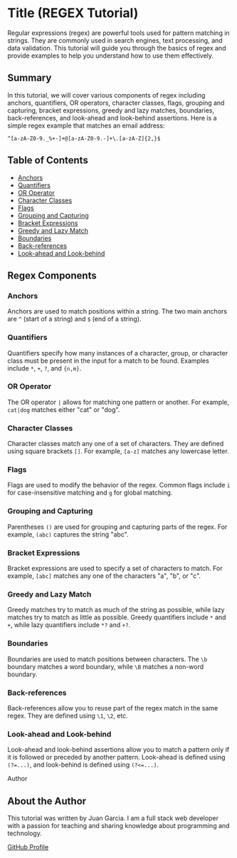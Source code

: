 # Title (REGEX Tutorial)
Regular expressions (regex) are powerful tools used for pattern matching in strings. They are commonly used in search engines, text processing, and data validation. This tutorial will guide you through the basics of regex and provide examples to help you understand how to use them effectively.

## Summary

In this tutorial, we will cover various components of regex including anchors, quantifiers, OR operators, character classes, flags, grouping and capturing, bracket expressions, greedy and lazy matches, boundaries, back-references, and look-ahead and look-behind assertions. Here is a simple regex example that matches an email address:

```regex
^[a-zA-Z0-9._%+-]+@[a-zA-Z0-9.-]+\.[a-zA-Z]{2,}$
```

## Table of Contents

- [Anchors](#anchors)
- [Quantifiers](#quantifiers)
- [OR Operator](#or-operator)
- [Character Classes](#character-classes)
- [Flags](#flags)
- [Grouping and Capturing](#grouping-and-capturing)
- [Bracket Expressions](#bracket-expressions)
- [Greedy and Lazy Match](#greedy-and-lazy-match)
- [Boundaries](#boundaries)
- [Back-references](#back-references)
- [Look-ahead and Look-behind](#look-ahead-and-look-behind)

## Regex Components

### Anchors
Anchors are used to match positions within a string. The two main anchors are `^` (start of a string) and `$` (end of a string).

### Quantifiers
Quantifiers specify how many instances of a character, group, or character class must be present in the input for a match to be found. Examples include `*`, `+`, `?`, and `{n,m}`.

### OR Operator
The OR operator `|` allows for matching one pattern or another. For example, `cat|dog` matches either "cat" or "dog".

### Character Classes
Character classes match any one of a set of characters. They are defined using square brackets `[]`. For example, `[a-z]` matches any lowercase letter.

### Flags
Flags are used to modify the behavior of the regex. Common flags include `i` for case-insensitive matching and `g` for global matching.

### Grouping and Capturing
Parentheses `()` are used for grouping and capturing parts of the regex. For example, `(abc)` captures the string "abc".

### Bracket Expressions
Bracket expressions are used to specify a set of characters to match. For example, `[abc]` matches any one of the characters "a", "b", or "c".

### Greedy and Lazy Match
Greedy matches try to match as much of the string as possible, while lazy matches try to match as little as possible. Greedy quantifiers include `*` and `+`, while lazy quantifiers include `*?` and `+?`.

### Boundaries
Boundaries are used to match positions between characters. The `\b` boundary matches a word boundary, while `\B` matches a non-word boundary.

### Back-references
Back-references allow you to reuse part of the regex match in the same regex. They are defined using `\1`, `\2`, etc.

### Look-ahead and Look-behind
Look-ahead and look-behind assertions allow you to match a pattern only if it is followed or preceded by another pattern. Look-ahead is defined using `(?=...)`, and look-behind is defined using `(?<=...)`.

Author
## About the Author

This tutorial was written by Juan Garcia. I am a full stack web developer with a passion for teaching and sharing knowledge about programming and technology.

[GitHub Profile](https://github.com/jddg95)
